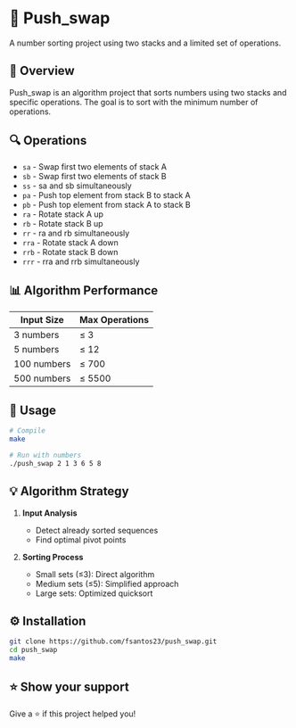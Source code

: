 # 🔄 Push_swap

A number sorting project using two stacks and a limited set of operations.

## 🎯 Overview

Push_swap is an algorithm project that sorts numbers using two stacks and specific operations. The goal is to sort with the minimum number of operations.

## 🔍 Operations

- `sa` - Swap first two elements of stack A
- `sb` - Swap first two elements of stack B
- `ss` - sa and sb simultaneously
- `pa` - Push top element from stack B to stack A
- `pb` - Push top element from stack A to stack B
- `ra` - Rotate stack A up
- `rb` - Rotate stack B up
- `rr` - ra and rb simultaneously
- `rra` - Rotate stack A down
- `rrb` - Rotate stack B down
- `rrr` - rra and rrb simultaneously

## 📊 Algorithm Performance

| Input Size | Max Operations |
|------------|---------------|
| 3 numbers  | ≤ 3          |
| 5 numbers  | ≤ 12         |
| 100 numbers| ≤ 700        |
| 500 numbers| ≤ 5500       |

## 🚀 Usage

```bash
# Compile
make

# Run with numbers
./push_swap 2 1 3 6 5 8
```

## 💡 Algorithm Strategy

1. **Input Analysis**
   - Detect already sorted sequences
   - Find optimal pivot points

2. **Sorting Process**
   - Small sets (≤3): Direct algorithm
   - Medium sets (≤5): Simplified approach
   - Large sets: Optimized quicksort

## ⚙️ Installation

```bash
git clone https://github.com/fsantos23/push_swap.git
cd push_swap
make
```

## ⭐ Show your support

Give a ⭐️ if this project helped you!
